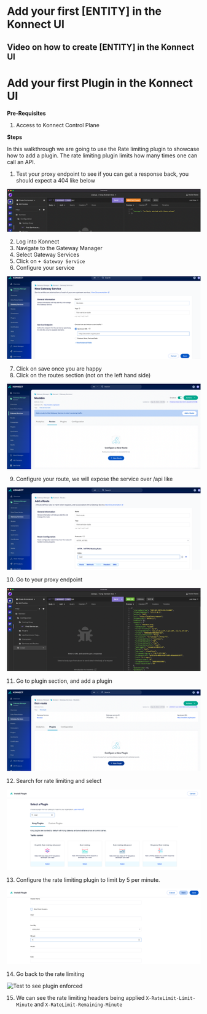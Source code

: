 # Add your first [ENTITY] in the Konnect UI

## Video on how to create [ENTITY] in the Konnect UI

<!--
[![Adding new [ENTITY] in KIC](./images/)](https://youtu.be/ "Adding new [ENTITY] in KIC")
-->


# Add your first Plugin in the Konnect UI

**Pre-Requisites**

1. Access to Konnect Control Plane

**Steps**

In this walkthrough we are going to use the Rate limiting plugin to showcase how to add a plugin. The rate limiting plugin limits how many times one can call an API. 

1. Test your proxy endpoint to see if you can get a response back, you should expect a 404 like below

![404](../../images/404.png)

2. Log into Konnect
3. Navigate to the Gateway Manager
4. Select Gateway Services
5. Click on `+ Gateway Service`
6. Configure your service

![Configure Service](../../images/configure-service.png)

7. Click on save once you are happy
8. Click on the routes section (not on the left hand side)

![Add route](../../images/add-route.png)

9. Configure your route, we will expose the service over /api like

![Configure Route](../../images/configure-route.png)  

10. Go to your proxy endpoint

![Test Proxy](../../images/test-proxy.png)

11. Go to plugin section, and add a plugin

![Add plugin](../../images/add-plugin.png)

12. Search for rate limiting and select

![Search rate Limiting](../../images/search-rate-limiting.png)

13. Configure the rate limiting plugin to limit by 5 per minute.

![Configure Plugin](../../images/config-plugin.png)

14. Go back to the rate limiting 

![Test to see plugin enforced]()

15. We can see the rate limiting headers being applied `X-RateLimit-Limit-Minute` and `X-RateLimit-Remaining-Minute`